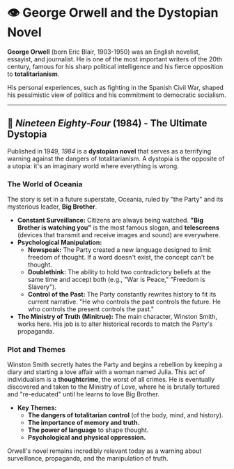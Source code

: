 # 👁️ George Orwell and the Dystopian Novel

**George Orwell** (born Eric Blair, 1903-1950) was an English novelist, essayist, and journalist. He is one of the most important writers of the 20th century, famous for his sharp political intelligence and his fierce opposition to **totalitarianism**.

His personal experiences, such as fighting in the Spanish Civil War, shaped his pessimistic view of politics and his commitment to democratic socialism.

---

## 📖 *Nineteen Eighty-Four* (1984) - The Ultimate Dystopia

Published in 1949, *1984* is a **dystopian novel** that serves as a terrifying warning against the dangers of totalitarianism. A dystopia is the opposite of a utopia: it's an imaginary world where everything is wrong.

### The World of Oceania
The story is set in a future superstate, Oceania, ruled by "the Party" and its mysterious leader, **Big Brother**.
*   **Constant Surveillance:** Citizens are always being watched. **"Big Brother is watching you"** is the most famous slogan, and **telescreens** (devices that transmit and receive images and sound) are everywhere.
*   **Psychological Manipulation:**
    *   **Newspeak:** The Party created a new language designed to limit freedom of thought. If a word doesn't exist, the concept can't be thought.
    *   **Doublethink:** The ability to hold two contradictory beliefs at the same time and accept both (e.g., "War is Peace," "Freedom is Slavery").
    *   **Control of the Past:** The Party constantly rewrites history to fit its current narrative. "He who controls the past controls the future. He who controls the present controls the past."
*   **The Ministry of Truth (Minitrue):** The main character, Winston Smith, works here. His job is to alter historical records to match the Party's propaganda.

### Plot and Themes
Winston Smith secretly hates the Party and begins a rebellion by keeping a diary and starting a love affair with a woman named Julia. This act of individualism is a **thoughtcrime**, the worst of all crimes. He is eventually discovered and taken to the Ministry of Love, where he is brutally tortured and "re-educated" until he learns to love Big Brother.

*   **Key Themes:**
    *   **The dangers of totalitarian control** (of the body, mind, and history).
    *   **The importance of memory and truth.**
    *   **The power of language** to shape thought.
    *   **Psychological and physical oppression.**

Orwell's novel remains incredibly relevant today as a warning about surveillance, propaganda, and the manipulation of truth.
